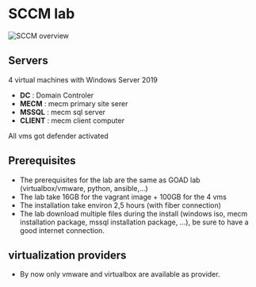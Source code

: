 # SCCM lab

![SCCM overview](../../docs/img/SCCMLAB_overview.png)

## Servers
4 virtual machines with Windows Server 2019

- **DC** :  Domain Controler 
- **MECM** : mecm primary site serer
- **MSSQL** : mecm sql server
- **CLIENT** : mecm client computer

All vms got defender activated

## Prerequisites
- The prerequisites for the lab are the same as GOAD lab (virtualbox/vmware, python, ansible,...)
- The lab take 16GB for the vagrant image + 100GB for the 4 vms
- The installation take environ 2,5 hours (with fiber connection)
- The lab download multiple files during the install (windows iso, mecm installation package, mssql installation package, ...), be sure to have a good internet connection.

## virtualization providers
- By now only vmware and virtualbox are available as provider. 